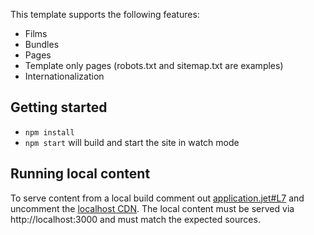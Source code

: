 This template supports the following features:

* Films
* Bundles
* Pages
* Template only pages (robots.txt and sitemap.txt are examples)
* Internationalization

## Getting started

 * `npm install`
 * `npm start` will build and start the site in watch mode

## Running local content

To serve content from a local build comment out [application.jet#L7](site/templates/application/application.jet#L7) and uncomment the [localhost CDN](site/templates/application/application.jet#L8). The local content must be served via http://localhost:3000 and must match the expected sources.
